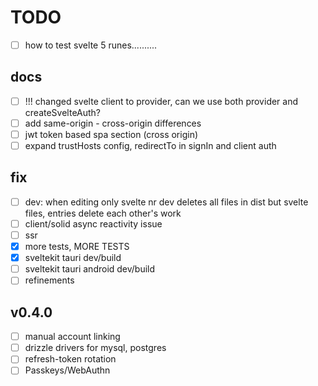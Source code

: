 # TODO

- [ ] how to test svelte 5 runes..........

## docs

- [ ] !!! changed svelte client to provider, can we use both provider and createSvelteAuth?
- [ ] add same-origin - cross-origin differences
- [ ] jwt token based spa section (cross origin)
- [ ] expand trustHosts config, redirectTo in signIn and client auth

## fix

- [ ] dev: when editing only svelte nr dev deletes all files in dist but svelte files, entries delete each other's work
- [ ] client/solid async reactivity issue
- [ ] ssr
- [x] more tests, MORE TESTS
- [x] sveltekit tauri dev/build
- [ ] sveltekit tauri android dev/build
- [ ] refinements

## v0.4.0

- [ ] manual account linking
- [ ] drizzle drivers for mysql, postgres
- [ ] refresh-token rotation
- [ ] Passkeys/WebAuthn
